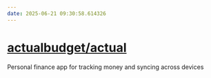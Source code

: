 ```yaml
---
date: 2025-06-21 09:30:58.614326
---
```


# [actualbudget/actual](https://github.com/actualbudget/actual)

Personal finance app for tracking money and syncing across devices